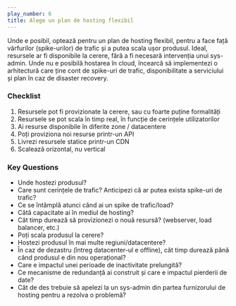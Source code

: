 ```yaml
---
play_number: 6
title: Alege un plan de hosting flexibil
---
```


Unde e posibil, optează pentru un plan de hosting flexibil, pentru a face față vârfurilor (spike-urilor) de trafic și a putea scala ușor produsul. Ideal, resursele ar fi disponibile la cerere, fără a fi necesară intervenția unui sys-admin. Unde nu e posibilă hostarea în cloud, încearcă să implementezi o arhitectură care ține cont de spike-uri de trafic, disponibilitate a serviciului și plan în caz de disaster recovery.

### Checklist

1. Resursele pot fi provizionate la cerere, sau cu foarte puține formalități
2. Resursele se pot scala în timp real, în funcție de cerințele utilizatorilor
3. Ai resurse disponibile în diferite zone / datacentere
4. Poți proviziona noi resurse printr-un API
5. Livrezi resursele statice printr-un CDN
6. Scalează orizontal, nu vertical

### Key Questions

- Unde hostezi produsul? 
- Care sunt cerințele de trafic? Anticipezi că ar putea exista spike-uri de trafic? 
- Ce se întâmplă atunci când ai un spike de trafic/load?
- Câtă capacitate ai în mediul de hosting?
- Cât timp durează să provizionezi o nouă resursă? (webserver, load balancer, etc.)
- Poți scala produsul la cerere?
- Hostezi produsul în mai multe regiuni/datacentere?
- În caz de dezastru (întreg datacenter-ul e offline), cât timp durează până când produsul e din nou operațional?
- Care e impactul unei perioade de inactivitate prelungită?
- Ce mecanisme de redundanță ai construit și care e impactul pierderii de date?
- Cât de des trebuie să apelezi la un sys-admin din partea furnizorului de hosting pentru a rezolva o problemă?
